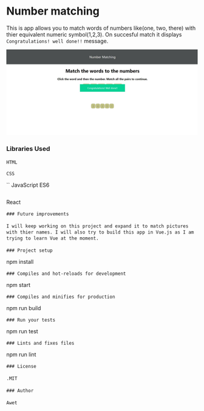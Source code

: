 # Number matching

This is app allows you to match words of numbers like(one, two, there) with thier equivalent numeric symbol(1,2,3). On succesful match it displays `Congratulations! well done!!` message.

![alt text](./assets/app.JPG)

### Libraries Used

```
HTML
```

```
CSS
```

``
JavaScript ES6

```

```

React

```
### Future improvements

I will keep working on this project and expand it to match pictures with thier names. I will also try to build this app in Vue.js as I am trying to learn Vue at the moment.

### Project setup
```

npm install

```
### Compiles and hot-reloads for development
```

npm start

```
### Compiles and minifies for production
```

npm run build

```
### Run your tests
```

npm run test

```
### Lints and fixes files
```

npm run lint

```
### License

.MIT

### Author

Awet
```

